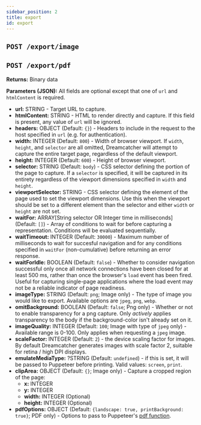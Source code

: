 ```yaml
---
sidebar_position: 2
title: export
id: export
---
```


## `POST /export/image`
## `POST /export/pdf`

**Returns:** Binary data

**Parameters (JSON):** All fields are optional except that one of `url` and `htmlContent` is required.

- **url:** STRING - Target URL to capture.
- **htmlContent:** STRING - HTML to render directly and capture. If this field is present, any value of `url` will be ignored.
- **headers:** OBJECT (Default: `{}`) - Headers to include in the request to the host specified in `url` (e.g. for authentication).
- **width:** INTEGER (Default: `800`) - Width of browser viewport. If `width`, `height`, and `selector` are all omitted, Dreamcatcher will attempt to capture the entire target page, regardless of the default viewport.
- **height:** INTEGER (Default: `600`) - Height of browser viewport.
- **selector:** STRING (Default: `body`) -  CSS selector defining the portion of the page to capture. If a `selector` is specified, it will be captured in its entirety regardless of the viewport dimensions specified in `width` and `height`.
- **viewportSelector:** STRING - CSS selector defining the element of the page used to set the viewport dimensions. Use this when the viewport should be set to a different element than the selector and either `width` or `height` are not set.
- **waitFor:** ARRAY[String selector OR Integer time in milliseconds] (Default: `[]`) - Array of conditions to wait for before capturing a representation. Conditions will be evaluated sequentially.
- **waitTimeout:** INTEGER (Default: `30000`) - Maximum number of milliseconds to wait for succesful navigation and for any conditions specified in `waitFor` (non-cumulative) before returning an error response.
- **waitForIdle:** BOOLEAN (Default: `false`) - Whether to consider navigation successful only once all network connections have been closed for at least 500 ms, rather than once the browser's `load` event has been fired. Useful for capturing single-page applications where the load event may not be a reliable indicator of page readiness.
- **imageType:** STRING (Default: `png`; Image only) - The type of image you would like to export. Available options are `jpeg`, `png`, `webp`.
- **omitBackground:** BOOLEAN (Default: `false`; Png only) - Whether or not to enable transparency for a png capture. Only _actively_ applies transparency to the body if the background-color isn't already set on it.
- **imageQuality:** INTEGER (Default: `100`; Image with type of `jpeg` only) - Available range is 0-100. Only applies when requesting a `jpeg` image.
- **scaleFactor:** INTEGER (Default: `2`) - the device scaling factor for images. By default Dreamcatcher generates images with scale factor 2, suitable for retina / high DPI displays.
- **emulateMediaType:** ?STRING (Default: `undefined`) - if this is set, it will be passed to Puppeteer before printing. Valid values: `screen`, `print`.
- **clipArea:** OBJECT (Default: `{}`; Image only) - Capture a cropped region of the page:
  - **x:** INTEGER
  - **y:** INTEGER
  - **width:** INTEGER (Optional)
  - **height:** INTEGER (Optional)
- **pdfOptions:** OBJECT (Default: `{landscape: true, printBackground: true}`; PDF only) - Options to pass to Puppeteer's [pdf function](https://pptr.dev/#?product=Puppeteer&version=v10.4.0&show=api-pagepdfoptions).
